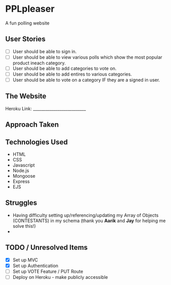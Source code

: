 # PPLpleaser
A fun polling website

## User Stories
- [ ] User should be able to sign in.
- [ ] User should be able to view various polls which show the most popular product ineach category.
- [ ] User should be able to add categories to vote on.
- [ ] User should be able to add entires to various categories.
- [ ] User should be able to vote on a category IF they are a signed in user.

## The Website
Heroku Link: __________________________

## Approach Taken

## Technologies Used
- HTML
- CSS
- Javascript
- Node.js
- Mongoose
- Express
- EJS

## Struggles
- Having difficulty setting up/referencing/updating my Array of Objects (CONTESTANTS) in my schema (thank you **Aarik** and **Jay** for helping me solve this!)
-

## TODO / Unresolved Items
- [X] Set up MVC
- [X] Set up Authentication
- [ ] Set up VOTE Feature / PUT Route
- [ ] Deploy on Heroku - make publicly accessible

